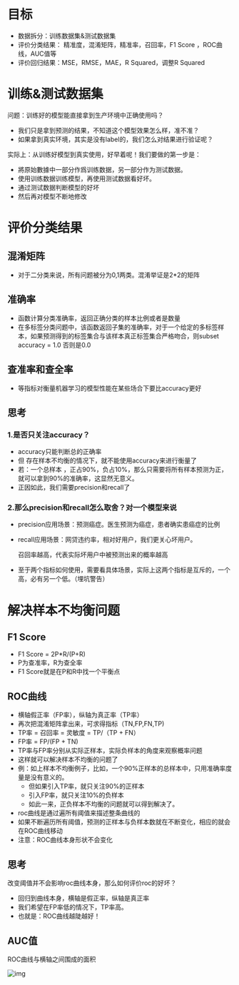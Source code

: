 # 目标

- 数据拆分：训练数据集&测试数据集
- 评价分类结果： 精准度，混淆矩阵，精准率，召回率，F1 Score ，ROC曲线，AUC值等
- 评价回归结果：MSE，RMSE，MAE，R  Squared，调整R Squared

# 训练&测试数据集

问题：训练好的模型能直接拿到生产环境中正确使用吗？

- 我们只是拿到预测的结果，不知道这个模型效果怎么样，准不准？
- 如果拿到真实环境，其实是没有label的，我们怎么对结果进行验证呢？

实际上：从训练好模型到真实使用，好早着呢！我们要做的第一步是：

- 將原始數據中一部分作爲训练数据，另一部分作为测试数据。
- 使用训练数据训练模型，再使用测试数据看好坏。
- 通过测试数据判断模型的好坏
- 然后再对模型不断地修改

# 评价分类结果

## 混淆矩阵

- 对于二分类来说，所有问题被分为0,1两类。混淆举证是2*2的矩阵

## 准确率

- 函数计算分类准确率，返回正确分类的样本比例或者是数量
- 在多标签分类问题中，该函数返回子集的准确率，对于一个给定的多标签样本，如果预测得到的标签集合与该样本真正标签集合严格吻合，则subset accuracy = 1.0 否则是0.0



## 查准率和查全率

- 等指标对衡量机器学习的模型性能在某些场合下要比accuracy更好



## 思考

### 1.是否只关注accuracy？

- accuracy只能判断总的正确率
- 但 存在样本不均衡的情况下，就不能使用accuracy来进行衡量了
- 若：一个总样本 ，正占90%，负占10%，那么只需要将所有样本预测为正，就可以拿到90%的准确率，这显然无意义。
- 正因如此，我们需要precision和recall了

### 2.那么precision和recall怎么取舍？对一个模型来说

- precision应用场景：预测癌症。医生预测为癌症，患者确实患癌症的比例

- recall应用场景：网贷违约率，相对好用户，我们更关心坏用户。

  召回率越高，代表实际坏用户中被预测出来的概率越高

- 至于两个指标如何使用，需要看具体场景，实际上这两个指标是互斥的，一个高，必有另一个低。（埋坑警告）

# 解决样本不均衡问题

## F1 Score

- F1 Score = 2P*R/(P+R)
- P为查准率，R为查全率
- F1 Score就是在P和R中找一个平衡点

## ROC曲线

- 横轴假正率（FP率），纵轴为真正率（TP率）
- 再次把混淆矩阵拿出来，可求得指标（TN,FP,FN,TP)
- TP率 = 召回率 = 灵敏度 = TP/（TP + FN）
- FP率 = FP/(FP + TN)
- TP率与FP率分别从实际正样本，实际负样本的角度来观察概率问题
- 这样就可以解决样本不均衡的问题了
- 例：如上样本不均衡例子，比如，一个90%正样本的总样本中，只用准确率度量是没有意义的。
  - 但如果引入TP率，就只关注90%的正样本
  - 引入FP率，就只关注10%的负样本
  - 如此一来，正负样本不均衡的问题就可以得到解决了。
- roc曲线是通过遍所有阈值来描述整条曲线的
- 如果不断遍历所有阈值，预测的正样本与负样本数就在不断变化，相应的就会在ROC曲线移动
- 注意：ROC曲线本身形状不会变化

## 思考

改变阈值并不会影响roc曲线本身，那么如何评价roc的好坏？

- 回归到曲线本身，横轴是假正率，纵轴是真正率
- 我们希望在FP率低的情况下，TP率高。
- 也就是：ROC曲线越陡越好！



## AUC值

ROC曲线与横轴之间围成的面积

![img](https://pic2.zhimg.com/v2-d556c949ac4b94269f6173cdc833b231_b.jpg)

